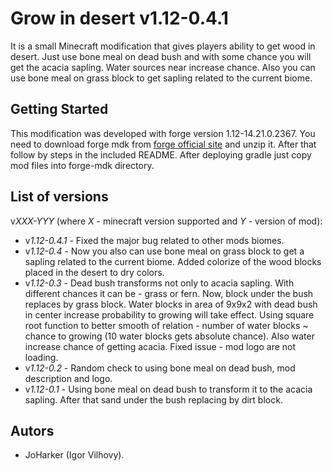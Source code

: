 # Grow in desert v1.12-0.4.1
It is a small Minecraft modification that gives players ability to get wood in desert. Just use bone meal on dead bush and with some chance you will get the acacia sapling. Water sources near increase chance. Also you can use bone meal on grass block to get sapling related to the current biome.

## Getting Started
This modification was developed with forge version 1.12-14.21.0.2367. You need to download forge mdk from [forge official site](https://files.minecraftforge.net/) and unzip it. After that follow by steps in the included README. After deploying gradle just copy mod files into forge-mdk directory.

## List of versions 
v*XXX-YYY* (where *X* - minecraft version supported and *Y* - version of mod): 
* v*1.12-0.4.1* - Fixed the major bug related to other mods biomes.
* v*1.12-0.4* - Now you also can use bone meal on grass block to get a sapling related to the current biome. Added colorize of the wood blocks placed in the desert to dry colors.
* v*1.12-0.3* - Dead bush transforms not only to acacia sapling. With different chances it can be - grass or fern. Now, block under the bush replaces by grass block. Water blocks in area of 9x9x2 with dead bush in center increase probability to growing will take effect. Using square root function to better smooth of relation - number of water blocks ~ chance to growing (10 water blocks gets absolute chance). Also water increase chance of getting acacia. Fixed issue - mod logo are not loading.
* v*1.12-0.2* - Random check to using bone meal on dead bush, mod description and logo.
* v*1.12-0.1* - Using bone meal on dead bush to transform it to the acacia sapling. After that 
sand under the bush replacing by dirt block.

## Autors
* JoHarker (Igor Vilhovy).